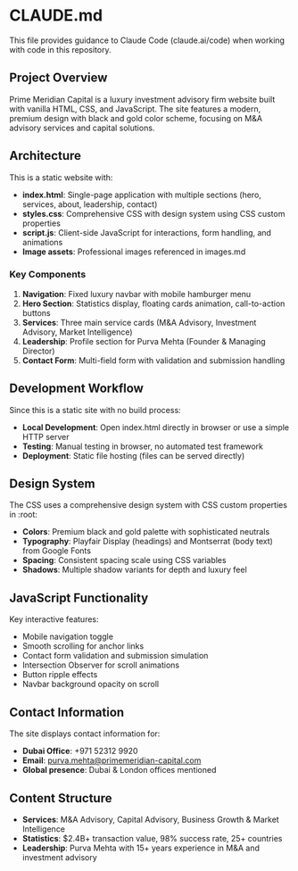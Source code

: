 # CLAUDE.md

This file provides guidance to Claude Code (claude.ai/code) when working with code in this repository.

## Project Overview

Prime Meridian Capital is a luxury investment advisory firm website built with vanilla HTML, CSS, and JavaScript. The site features a modern, premium design with black and gold color scheme, focusing on M&A advisory services and capital solutions.

## Architecture

This is a static website with:
- **index.html**: Single-page application with multiple sections (hero, services, about, leadership, contact)
- **styles.css**: Comprehensive CSS with design system using CSS custom properties
- **script.js**: Client-side JavaScript for interactions, form handling, and animations
- **Image assets**: Professional images referenced in images.md

### Key Components

1. **Navigation**: Fixed luxury navbar with mobile hamburger menu
2. **Hero Section**: Statistics display, floating cards animation, call-to-action buttons
3. **Services**: Three main service cards (M&A Advisory, Investment Advisory, Market Intelligence)
4. **Leadership**: Profile section for Purva Mehta (Founder & Managing Director)
5. **Contact Form**: Multi-field form with validation and submission handling

## Development Workflow

Since this is a static site with no build process:
- **Local Development**: Open index.html directly in browser or use a simple HTTP server
- **Testing**: Manual testing in browser, no automated test framework
- **Deployment**: Static file hosting (files can be served directly)

## Design System

The CSS uses a comprehensive design system with CSS custom properties in :root:
- **Colors**: Premium black and gold palette with sophisticated neutrals
- **Typography**: Playfair Display (headings) and Montserrat (body text) from Google Fonts  
- **Spacing**: Consistent spacing scale using CSS variables
- **Shadows**: Multiple shadow variants for depth and luxury feel

## JavaScript Functionality

Key interactive features:
- Mobile navigation toggle
- Smooth scrolling for anchor links
- Contact form validation and submission simulation
- Intersection Observer for scroll animations
- Button ripple effects
- Navbar background opacity on scroll

## Contact Information

The site displays contact information for:
- **Dubai Office**: +971 52312 9920
- **Email**: purva.mehta@primemeridian-capital.com
- **Global presence**: Dubai & London offices mentioned

## Content Structure

- **Services**: M&A Advisory, Capital Advisory, Business Growth & Market Intelligence
- **Statistics**: $2.4B+ transaction value, 98% success rate, 25+ countries
- **Leadership**: Purva Mehta with 15+ years experience in M&A and investment advisory